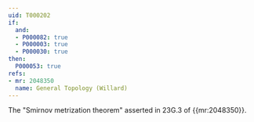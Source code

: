 ```yaml
---
uid: T000202
if:
  and:
  - P000082: true
  - P000003: true
  - P000030: true
then:
  P000053: true
refs:
- mr: 2048350
  name: General Topology (Willard)
---
```


The "Smirnov metrization theorem" asserted in 23G.3 of {{mr:2048350}}.
